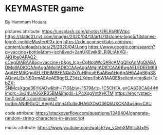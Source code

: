 # KEYMASTER game
By Hummam Houara

pictures attribute:
https://unsplash.com/photos/2RLRbRkWtpc
https://static01.nyt.com/images/2020/04/13/arts/13stones-logo5/13stones-logo5-mobileMasterAt3x.jpg
https://cdn.uconnectlabs.com/wp-content/uploads/sites/25/2020/04/J.png
https://www.google.com/search?q=vaccine+bottle&tbm=isch&ved=2ahUKEwik6ILRi9LtAhXGi-AKHbe0APAQ2-cCegQIABAA&oq=vaccine+b&gs_lcp=CgNpbWcQARgAMgQIIxAnMgQIABADMgIIADICCAAyAggAMgIIADICCAAyAggAMgIIADICCAA6BwgAELEDEEM6BAgAEEM6CggAELEDEIMBEENQo2xYuHRgroEBaABwAHgAgAH6A4gB6gSSAQcwLjEuNS0xmAEAoAEBqgELZ3dzLXdpei1pbWfAAQE&sclient=img&ei=TcbZX-SNMcaXgge36YKADw&bih=716&biw=1579&rlz=1C5CHFA_enCA839CA844#imgrc=3vJ4UAO6XR35BM&imgdii=LP4XqgVntXyKTM
https://encrypted-tbn0.gstatic.com/images?q=tbn:ANd9GcQI_AegALdtnn4GuIbrJHA6iXOsO36QkUXCKA&usqp=CAU

code attribute:
https://stackoverflow.com/questions/1349404/generate-random-string-characters-in-javascript

music attribute:
https://www.youtube.com/watch?v=_vQvhXMVlIc&t=9s

